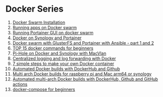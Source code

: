 # Docker Series

1. [Docker Swarm Installation](https://www.youtube.com/watch?v=FfYcUytazps)
2. [Running apps on Docker swarm](https://www.youtube.com/watch?v=hhV45QAPXFk)
3. [Running Portainer GUI on docker swarm](https://www.youtube.com/watch?v=uI0WX0btwRs)
4. [Docker on Synology and Portainer](https://www.youtube.com/watch?v=ToL5SPFUPaQ)
5. [Docker swarm with GlusterFS and Portainer with Ansible - part 1 and 2](https://www.youtube.com/watch?v=r-WhzjmywH4)
6. [TOP 15 docker commands for beginners](https://www.youtube.com/watch?v=mdKm-7UEMZQ)
7. [Pi-Hole on Docker and Synology with MacVlan](https://www.youtube.com/watch?v=jaYlhE_EEyA)
8. [Centralized logging and log forwarding with Docker](https://www.youtube.com/watch?v=ix8NfVhKcA8)
9. [7 simple steps to make your own Docker container](https://www.youtube.com/watch?v=DLxiIYoJbJE)
10. [Automated Docker builds with DockerHub and Github](https://www.youtube.com/watch?v=SzzwFauxK98)
11. [Multi arch Docker builds for raspberry pi and Mac arm64 or synology](https://www.youtube.com/watch?v=4iOVYyzIyTA)
12. [Automated multi-arch Docker builds with DockerHub, Github and GitHub actions]()
13. [docker-compose for beginners]()